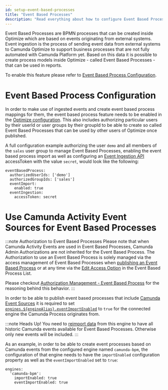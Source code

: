 ```yaml
---
id: setup-event-based-processes
title: "Event Based Processes"
description: "Read everything about how to configure Event Based Processes in Optimize."
---
```


Event Based Processes are BPMN processes that can be created inside Optimize which are based on events originating from external systems.
Event ingestion is the process of sending event data from external systems to Camunda Optimize to support business processes that are not fully automated with Camunda Platform yet.
Based on this data it is possible to create process models inside Optimize - called Event Based Processes - that can be used in reports. 

To enable this feature please refer to [Event Based Process Configuration](#event-based-process-configuration).

# Event Based Process Configuration

In order to make use of ingested events and create event based process mappings for them, the event based process feature needs to be enabled in the [Optimize configuration](../configuration/#event-based-process-configuration).
This also includes authorizing particular users by their userId or user groups by their groupId to be able to create so called Event Based Processes that can be used by other users of Optimize once published.

A full configuration example authorizing the user `demo` and all members of the `sales` user group to manage Event Based Processes, enabling the event based process import as well as configuring an [Event Ingestion API](../../rest-api/event-ingestion) accessToken with the value `secret`, would look like the following:

    eventBasedProcess:
      authorizedUserIds: ['demo']
      authorizedGroupIds: ['sales']
      eventImport:
      	enabled: true
      eventIngestion:
        accessToken: secret

# Use Camunda Activity Event Sources for Event Based Processes

:::note Authorization to Event Based Processes
Please note that when Camunda Activity Events are used in Event Based Processes, Camunda Admin Authorizations are not inherited for the Event Based Process. The Authorization to use an Event Based Process is solely managed via the access management of Event Based Processes when [publishing an Event Based Process](#publishing-an-event-based-process) or at any time via the [Edit Access Option](#event-based-process-list-edit-access) in the Event Based Process List.

Please checkout [Authorization Management - Event Based Process](./authorization-management.md/#event-based-processes) for the reasoning behind this behavior.
:::

In order to be able to publish event based processes that include [Camunda Event Sources](./../../../components/optimize/userguide/additional-features/event-based-processes.md/#camunda-events) it is required to set [`engines.${engineAlias}.eventImportEnabled`](../configuration/#connection-to-camunda-bpm-platform) to `true` for the connected engine the Camunda Process originates from.

:::note Heads Up!
You need to [reimport data](./../migration-update/instructions.md/#force-reimport-of-engine-data-in-optimize) from this engine to have all historic Camunda events available for Event Based Processes. Otherwise only new events will be included.
:::

As an example, in order to be able to create event processes based on Camunda events from the configured engine named `camunda-bpm`, the configuration of that engine needs to have the `importEnabled` configuration property as well as the `eventImportEnabled` set to `true`:

    engines:
      'camunda-bpm':
        importEnabled: true
        eventImportEnabled: true